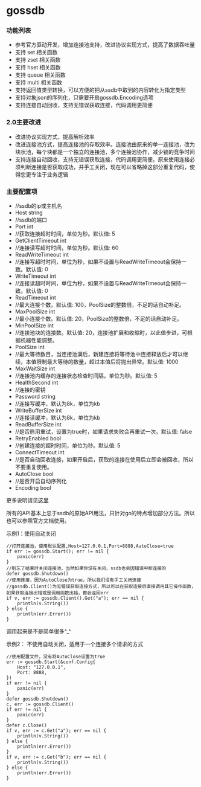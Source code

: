 # gossdb

### 功能列表

* 参考官方驱动开发，增加连接池支持，改进协议实现方式，提高了数据吞吐量
* 支持 set 相关函数
* 支持 zset 相关函数
* 支持 hset 相关函数
* 支持 queue 相关函数
* 支持 multi 相关函数
* 支持返回值类型转换，可以方便的把从ssdb中取到的内容转化为指定类型
* 支持对象json的序列化，只需要开启gossdb.Encoding选项
* 支持连接自动回收，支持无错误获取连接，代码调用更简便

### 2.0主要改进
* 改进协议实现方式，提高解析效率
* 改进连接池方式，提高连接池的存取效率。连接池由原来的单一连接池，改为块状池，每个块都是一个独立的连接池，多个连接池协作，减少锁的竞争时间
* 支持连接自动回收，支持无错误获取连接，代码调用更简便。原来使用连接必须判断连接是否获取成功，并手工关闭，现在可以省略掉这部分重复代码，使得您更专注于业务逻辑

### 主要配置项

* //ssdb的ip或主机名
* Host string
* //ssdb的端口
* Port int
* //获取连接超时时间，单位为秒。默认值: 5
* GetClientTimeout int
* //连接读写超时时间，单位为秒。默认值: 60
* ReadWriteTimeout int
* //连接写超时时间，单位为秒，如果不设置与ReadWriteTimeout会保持一致。默认值: 0
* WriteTimeout int
* //连接读超时时间，单位为秒，如果不设置与ReadWriteTimeout会保持一致。默认值: 0
* ReadTimeout int
* //最大连接个数。默认值: 100，PoolSize的整数倍，不足的话自动补足。
* MaxPoolSize int
* //最小连接个数。默认值: 20，PoolSize的整数倍，不足的话自动补足。
* MinPoolSize int
* //连接池块的连接数。默认值: 20，连接池扩展和收缩时，以此值步进，可根据机器性能调整。
* PoolSize int
* //最大等待数目，当连接池满后，新建连接将等待池中连接释放后才可以继续，本值限制最大等待的数量，超过本值后将抛出异常。默认值: 1000
* MaxWaitSize int
* //连接池内缓存的连接状态检查时间隔，单位为秒。默认值: 5
* HealthSecond int
* //连接的密钥
* Password string
* //连接写缓冲，默认为8k，单位为kb
* WriteBufferSize int
* //连接读缓冲，默认为8k，单位为kb
* ReadBufferSize int
* //是否启用重试，设置为true时，如果请求失败会再重试一次。默认值: false
* RetryEnabled bool
* //创建连接的超时时间，单位为秒。默认值: 5
* ConnectTimeout int
* //是否自动回收连接，如果开启后，获取的连接在使用后立即会被回收，所以不要重复使用。
* AutoClose bool	
* //是否开启自动序列化
* Encoding bool

更多说明请见[这里](https://gowalker.org/github.com/seefan/gossdb)

所有的API基本上忠于ssdb的原始API用法，只针对go的特点增加部分方法。所以也可以参照官方文档使用。

示例1：使用自动关闭

    //打开连接池，使用默认配置,Host=127.0.0.1,Port=8888,AutoClose=true
	if err := gossdb.Start(); err != nil {
		panic(err)
	}
	//别忘了结束时关闭连接池，当然如果你没有关闭，ssdb也会因错误中断连接的
	defer gossdb.Shutdown()
	//使用连接，因为AutoClose为true，所以我们没有手工关闭连接
	//gossdb.Client()为无错误获取连接方式，所以可以在获取连接后直接调用其它操作函数，如果获取连接出错或是调用函数出错，都会返回err
	if v, err := gossdb.Client().Get("a"); err == nil {
		println(v.String())
	} else {
		println(err.Error())
	}

调用起来是不是简单很多^_^

示例2： 不使用自动关闭，适用于一个连接多个请求的方式

    //使用配置文件，没有将AutoClose设置为true
    err := gossdb.Start(&conf.Config{
		Host: "127.0.0.1",
		Port: 8888,
	})
	if err != nil {
		panic(err)
	}
	defer gossdb.Shutdown()
	c, err := gossdb.Client()
	if err != nil {
		panic(err)
	}
	defer c.Close()
	if v, err := c.Get("a"); err == nil {
		println(v.String())
	} else {
		println(err.Error())
	}
    if v, err := c.Get("b"); err == nil {
		println(v.String())
	} else {
		println(err.Error())
	}
